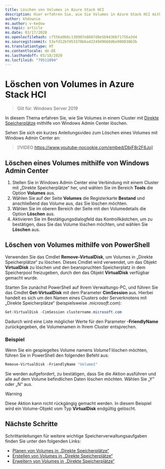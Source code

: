 ```yaml
---
title: Löschen von Volumes in Azure Stack HCI
description: Hier erfahren Sie, wie Sie Volumes in Azure Stack HCI mithilfe von Windows Admin Center und PowerShell löschen.
author: khdownie
ms.author: v-kedow
ms.topic: article
ms.date: 03/17/2020
ms.openlocfilehash: cf556a9b6c130907e8607d8e5b9436b71756a3d4
ms.sourcegitcommit: 53efd12bf453378b6a4224949b60d6e90003063b
ms.translationtype: HT
ms.contentlocale: de-DE
ms.lasthandoff: 03/18/2020
ms.locfileid: "79511894"
---
```

# <a name="deleting-volumes-in-azure-stack-hci"></a>Löschen von Volumes in Azure Stack HCI

> Gilt für: Windows Server 2019

In diesem Thema erfahren Sie, wie Sie Volumes in einem Cluster mit [Direkte Speicherplätze](/windows-server/storage/storage-spaces/storage-spaces-direct-overview) mithilfe von Windows Admin Center löschen.

Sehen Sie sich ein kurzes Anleitungsvideo zum Löschen eines Volumes mit Windows Admin Center an:

> [!VIDEO https://www.youtube-nocookie.com/embed/DbjF8r2F6Jo]

## <a name="use-windows-admin-center-to-delete-a-volume"></a>Löschen eines Volumes mithilfe von Windows Admin Center

1. Stellen Sie in Windows Admin Center eine Verbindung mit einem Cluster mit „Direkte Speicherplätze“ her, und wählen Sie im Bereich **Tools** die Option **Volumes** aus.
2. Wählen Sie auf der Seite **Volumes** die Registerkarte **Bestand** und anschließend das Volume aus, das Sie löschen möchten.
3. Wählen Sie im oberen Bereich der Seite mit den Volumedetails die Option **Löschen** aus.
4. Aktivieren Sie im Bestätigungsdialogfeld das Kontrollkästchen, um zu bestätigen, dass Sie das Volume löschen möchten, und wählen Sie **Löschen** aus.

## <a name="delete-volumes-using-powershell"></a>Löschen von Volumes mithilfe von PowerShell

Verwenden Sie das Cmdlet **Remove-VirtualDisk**, um Volumes in „Direkte Speicherplätze“ zu löschen. Dieses Cmdlet wird verwendet, um das Objekt **VirtualDisk** zu löschen und den beanspruchten Speicherplatz in dem Speicherpool freizugeben, durch den das Objekt **VirtualDisk** verfügbar gemacht wurde.

Starten Sie zunächst PowerShell auf Ihrem Verwaltungs-PC, und führen Sie das Cmdlet **Get-VirtualDisk** mit dem Parameter **CimSession** aus. Hierbei handelt es sich um den Namen eines Clusters oder Serverknotens mit „Direkte Speicherplätze“ (beispielsweise *<Clustername>.microsoft.com*): 

```PowerShell
Get-VirtualDisk -CimSession clustername.microsoft.com
```

Dadurch wird eine Liste möglicher Werte für den Parameter **-FriendlyName** zurückgegeben, die Volumenamen in Ihrem Cluster entsprechen.

### <a name="example"></a>Beispiel

Wenn Sie ein gespiegeltes Volume namens *Volume1* löschen möchten, führen Sie in PowerShell den folgenden Befehl aus:

```PowerShell
Remove-VirtualDisk -FriendlyName "Volume1"
```

Sie werden aufgefordert, zu bestätigen, dass Sie die Aktion ausführen und alle auf dem Volume befindlichen Daten löschen möchten. Wählen Sie „Y“ oder „N“ aus.

   > [!WARNING]
   > Diese Aktion kann nicht rückgängig gemacht werden. In diesem Beispiel wird ein Volume-Objekt vom Typ **VirtualDisk** endgültig gelöscht.

## <a name="next-steps"></a>Nächste Schritte

Schrittanleitungen für weitere wichtige Speicherverwaltungsaufgaben finden Sie unter den folgenden Links:

- [Planen von Volumes in „Direkte Speicherplätze“](../concepts/plan-volumes.md)
- [Erstellen von Volumes in „Direkte Speicherplätze“](create-volumes.md)
- [Erweitern von Volumes in „Direkte Speicherplätze“](extend-volumes.md)
